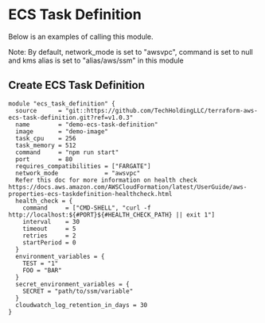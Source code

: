 # ECS Task Definition
Below is an examples of calling this module.

Note: By default, network_mode is set to "awsvpc", command is set to null and kms alias is set to "alias/aws/ssm" in this module

## Create ECS Task Definition
```
module "ecs_task_definition" {
  source      = "git::https://github.com/TechHoldingLLC/terraform-aws-ecs-task-definition.git?ref=v1.0.3"
  name        = "demo-ecs-task-definition"
  image       = "demo-image"
  task_cpu    = 256
  task_memory = 512
  command     = "npm run start"
  port        = 80
  requires_compatibilities = ["FARGATE"]
  network_mode             = "awsvpc"
  Refer this doc for more information on health check https://docs.aws.amazon.com/AWSCloudFormation/latest/UserGuide/aws-properties-ecs-taskdefinition-healthcheck.html
  health_check = {
    command     = ["CMD-SHELL", "curl -f http://localhost:${#PORT}${#HEALTH_CHECK_PATH} || exit 1"]
    interval    = 30
    timeout     = 5
    retries     = 2
    startPeriod = 0
  }
  environment_variables = {
    TEST = "1"
    FOO = "BAR"
  }
  secret_environment_variables = {
    SECRET = "path/to/ssm/variable"
  }
  cloudwatch_log_retention_in_days = 30
}
```

